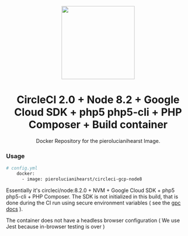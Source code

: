 <div align="center">
  <img width="200" height="200"
    src="https://cdn.worldvectorlogo.com/logos/circleci.svg">

  <h1>CircleCI 2.0 + Node 8.2 + Google Cloud SDK + php5 php5-cli + PHP Composer + Build container</h1>
  <p>Docker Repository for the pierolucianihearst Image.<p>
</div>

### Usage
```bash
# config.yml
    docker:
      - image: pierolucianihearst/circleci-gcp-node8
```

Essentially it's circleci/node:8.2.0 + NVM + Google Cloud SDK + php5 php5-cli + PHP Composer. 
The SDK is not initialized in this build, that is done during the CI run using secure environment variables ( see the [gpc docs](https://circleci.com/docs/2.0/google-container-engine/) ).

The container does not have a headless browser configuration ( We use Jest because in-browser testing is over ) 
